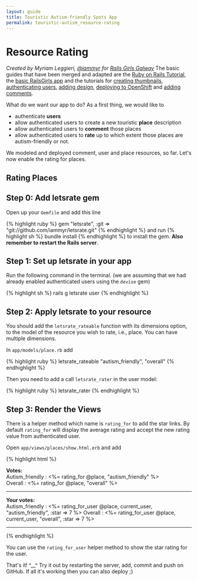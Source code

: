 ```yaml
---
layout: guide
title: Touristic Autism-friendly Spots App
permalink: touristic-autism_resource-rating
---
```


# Resource Rating

*Created by Myriam Leggieri, [@iammyr](https://twitter.com/iammyr)*
*for [Rails Girls Galway](https://github.com/RailsGirlsGalway)*
The basic guides that have been merged and adapted are the [Ruby on Rails Tutorial](http://www.railstutorial.org/book), the [basic RailsGirls app](http://guides.railsgirls.com/app/) and the tutorials for [creating thumbnails](http://guides.railsgirls.com/thumbnails), [authenticating users](http://guides.railsgirls.com/devise/), [adding design](http://guides.railsgirls.com/design), [deploying to OpenShift](http://guides.railsgirls.com/openshift/) and [adding comments](http://guides.railsgirls.com/commenting).

What do we want our app to do? As a first thing, we would like to 
* authenticate **users**
* allow authenticated users to create a new touristic **place** description
* allow authenticated users to **comment** those places
* allow authenticated users to **rate** up to which extent those places are autism-friendly or not.

We modeled and deployed comment, user and place resources, so far. Let's now enable the rating for places.

## Rating Places

## Step 0: Add letsrate gem

Open up your `Gemfile` and add this line

{% highlight ruby %}
gem "letsrate", :git => "git://github.com/iammyr/letsrate.git"
{% endhighlight %}
and run
{% highlight sh %}
bundle install
{% endhighlight %}
to install the gem. **Also remember to restart the Rails server**.

## Step 1: Set up letsrate in your app

Run the following command in the terminal. (we are assuming that we had already enabled authenticated users using the `devise` gem)

{% highlight sh %}
rails g letsrate user
{% endhighlight %}

## Step 2: Apply letsrate to your resource

You should add the `letsrate_rateable` function with its dimensions option, to the model of the resource you wish to rate, i.e., place. You can have multiple dimensions.

In `app/models/place.rb` add

{% highlight ruby %}
  letsrate_rateable "autism_friendly", "overall"
{% endhighlight %}

Then you need to add a call `letsrate_rater` in the user model:

{% highlight ruby %}
  letsrate_rater
{% endhighlight %}

## Step 3: Render the Views

There is a helper method which name is `rating_for` to add the star links. By default `rating_for` will display the average rating and accept the new rating value from authenticated user.

Open `app/views/places/show.html.erb` and add

{% highlight html %}
<p>
<strong>Votes:</strong><br>
Autism_friendly : <%= rating_for @place, "autism_friendly" %> <br>
Overall : <%= rating_for @place, "overall" %>
</p>
<hr />
<p>
<strong>Your votes:</strong><br>
Autism_friendly : <%= rating_for_user @place, current_user, "autism_friendly", :star => 7 %>
Overall : <%= rating_for_user @place, current_user, "overall", :star => 7 %>
</p>
<hr />
{% endhighlight %}

You can use the `rating_for_user` helper method to show the star rating for the user.


That's it! ^__^
Try it out by restarting the server, add, commit and push on GitHub. If all it's working then you can also deploy ;)
